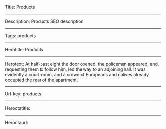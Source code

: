 Title: Products

----

Description: Products SEO description

----

Tags: products

----

Herotitle: Products

----

Herotext: At half-past eight the door opened, the policeman appeared, and, requesting them to follow him, led the way to an adjoining hall. It was evidently a court-room, and a crowd of Europeans and natives already occupied the rear of the apartment.

----

Url-key: products

----

Heroctatitle: 

----

Heroctaurl: 